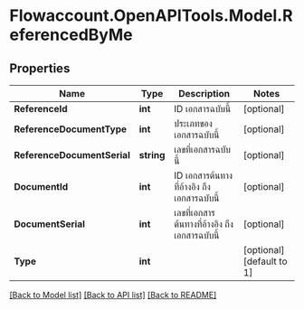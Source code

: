 
# Flowaccount.OpenAPITools.Model.ReferencedByMe

## Properties

Name | Type | Description | Notes
------------ | ------------- | ------------- | -------------
**ReferenceId** | **int** | ID เอกสารฉบับนี้ | [optional] 
**ReferenceDocumentType** | **int** | ประเภทของเอกสารฉบับนี้ | [optional] 
**ReferenceDocumentSerial** | **string** | เลขที่เอกสารฉบับนี้ | [optional] 
**DocumentId** | **int** | ID เอกสารต้นทางที่อ้างอิง ถึง เอกสารฉบับนี้ | [optional] 
**DocumentSerial** | **int** | เลขที่เอกสารต้นทางที่อ้างอิง ถึง เอกสารฉบับนี้ | [optional] 
**Type** | **int** |  | [optional] [default to 1]

[[Back to Model list]](../README.md#documentation-for-models)
[[Back to API list]](../README.md#documentation-for-api-endpoints)
[[Back to README]](../README.md)

